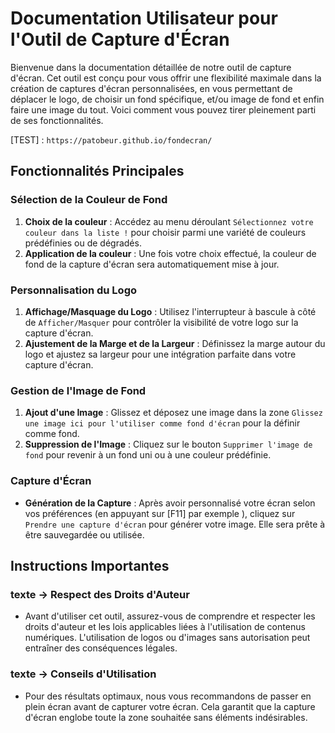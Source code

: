 # Documentation Utilisateur pour l'Outil de Capture d'Écran

Bienvenue dans la documentation détaillée de notre outil de capture d'écran. Cet outil est conçu pour vous offrir une flexibilité maximale dans la création de captures d'écran personnalisées, en vous permettant de déplacer le logo, de choisir un fond spécifique, et/ou image de fond et enfin faire une image du tout. Voici comment vous pouvez tirer pleinement parti de ses fonctionnalités.


[TEST] : `https://patobeur.github.io/fondecran/`


## Fonctionnalités Principales

### Sélection de la Couleur de Fond

1. **Choix de la couleur** : Accédez au menu déroulant `Sélectionnez votre couleur dans la liste !` pour choisir parmi une variété de couleurs prédéfinies ou de dégradés.
2. **Application de la couleur** : Une fois votre choix effectué, la couleur de fond de la capture d'écran sera automatiquement mise à jour.

### Personnalisation du Logo

1. **Affichage/Masquage du Logo** : Utilisez l'interrupteur à bascule à côté de `Afficher/Masquer` pour contrôler la visibilité de votre logo sur la capture d'écran.
2. **Ajustement de la Marge et de la Largeur** : Définissez la marge autour du logo et ajustez sa largeur pour une intégration parfaite dans votre capture d'écran.

### Gestion de l'Image de Fond

1. **Ajout d'une Image** : Glissez et déposez une image dans la zone `Glissez une image ici pour l'utiliser comme fond d'écran` pour la définir comme fond.
2. **Suppression de l'Image** : Cliquez sur le bouton `Supprimer l'image de fond` pour revenir à un fond uni ou à une couleur prédéfinie.

### Capture d'Écran

- **Génération de la Capture** : Après avoir personnalisé votre écran selon vos préférences (en appuyant sur [F11] par exemple ), cliquez sur `Prendre une capture d'écran` pour générer votre image. Elle sera prête à être sauvegardée ou utilisée.

## Instructions Importantes

### texte -> Respect des Droits d'Auteur

- Avant d'utiliser cet outil, assurez-vous de comprendre et respecter les droits d'auteur et les lois applicables liées à l'utilisation de contenus numériques. L'utilisation de logos ou d'images sans autorisation peut entraîner des conséquences légales.

### texte -> Conseils d'Utilisation

- Pour des résultats optimaux, nous vous recommandons de passer en plein écran avant de capturer votre écran. Cela garantit que la capture d'écran englobe toute la zone souhaitée sans éléments indésirables.

